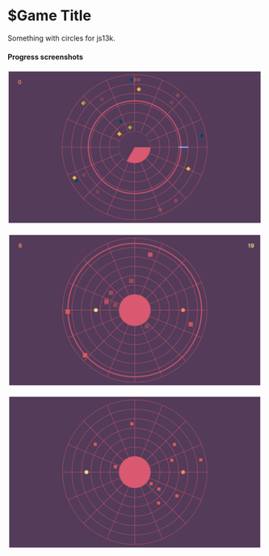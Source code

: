 # $Game Title

Something with circles for js13k.

#### Progress screenshots
![](https://raw.githubusercontent.com/YsenGrimm/js13k16/master/img/img3.png)

![](https://raw.githubusercontent.com/YsenGrimm/js13k16/master/img/img2.png)

![](https://raw.githubusercontent.com/YsenGrimm/js13k16/master/img/img1.png)